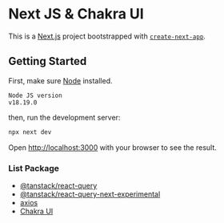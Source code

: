 # Next JS & Chakra UI

This is a [Next.js](https://nextjs.org/) project bootstrapped with [`create-next-app`](https://github.com/vercel/next.js/tree/canary/packages/create-next-app).

## Getting Started

First, make sure [Node](https://nodejs.org/en) installed.

```
Node JS version
v18.19.0
```

then, run the development server:

```bash
npx next dev
```

Open [http://localhost:3000](http://localhost:3000) with your browser to see the result.

### List Package

- [@tanstack/react-query](https://www.npmjs.com/package/@tanstack/react-query)
- [@tanstack/react-query-next-experimental](https://www.npmjs.com/package/@tanstack/react-query-next-experimental)
- [axios](https://www.npmjs.com/package/axios)
- [Chakra UI](https://chakra-ui.com/)
